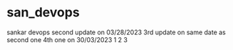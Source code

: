 # san_devops
sankar devops
second update on 03/28/2023
3rd update on same date as second one
4th one on 30/03/2023
1
2
3














